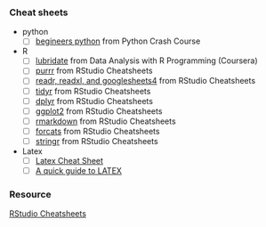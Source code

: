 ### Cheat sheets
- python
  - [ ] [begineers python](https://github.com/lc4695/CheatSheet/blob/main/beginners-python-cheat-sheets.pdf) from Python Crash Course
- R
  - [ ] [lubridate](https://github.com/lc4695/CheatSheet/blob/main/Dates%20and%20times%20with%20lubridate%20Cheat%20Sheet.pdf) from Data Analysis with R Programming (Coursera)
  - [ ] [purrr](https://github.com/lc4695/CheatSheet/blob/main/Apply%20functions%20with%20purrr%20cheatsheet.pdf) from RStudio Cheatsheets
  - [ ] [readr, readxl, and googlesheets4](https://github.com/lc4695/CheatSheet/blob/main/Data%20import%20with%20readr%2C%20readxl%2C%20and%20googlesheets4%20cheatsheet.pdf) from RStudio Cheatsheets
  - [ ] [tidyr](https://github.com/lc4695/CheatSheet/blob/main/Data%20tidying%20with%20tidyr%20cheatsheet.pdf) from RStudio Cheatsheets
  - [ ] [dplyr](https://github.com/lc4695/CheatSheet/blob/main/Data%20transformation%20with%20dplyr%20cheatsheet.pdf) from RStudio Cheatsheets
  - [ ] [ggplot2](https://github.com/lc4695/CheatSheet/blob/main/Data%20visualization%20with%20ggplot2%20cheatsheet.pdf) from RStudio Cheatsheets
  - [ ] [rmarkdown](https://github.com/lc4695/CheatSheet/blob/main/Dynamic%20documents%20with%20rmarkdown%20cheatsheet.pdf) from RStudio Cheatsheets
  - [ ] [forcats](https://github.com/lc4695/CheatSheet/blob/main/Factors%20with%20forcats%20cheatsheet.pdf) from RStudio Cheatsheets
  - [ ] [stringr](https://github.com/lc4695/CheatSheet/blob/main/String%20manipulation%20with%20stringr%20cheatsheet.pdf) from RStudio Cheatsheets
- Latex
  - [ ] [Latex Cheat Sheet]()
  - [ ] [A quick guide to LATEX]()

### Resource
[RStudio Cheatsheets](https://www.rstudio.com/resources/cheatsheets/)
